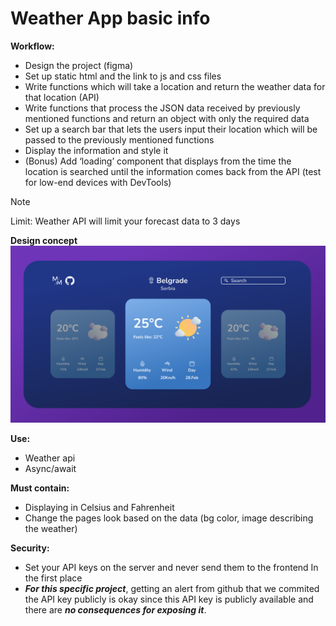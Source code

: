 # Weather App basic info
**Workflow:**
-	Design the project (figma)
-	Set up static html and the link to js and css files
-	Write functions which will take a location and return the weather data for that location (API)
-	Write functions that process the JSON data received by previously mentioned functions and return an object with only the required data
-	Set up a search bar that lets the users input their location which will be passed to the previously mentioned functions
-	Display the information and style it
-	(Bonus) Add ‘loading’ component that displays from the time the location is searched until the information comes back from the API (test for low-end devices with DevTools)

> [!NOTE]
> Limit: Weather API will limit your forecast data to 3 days

**Design concept**
![alt text](imgs/design.png)

**Use:**
-	Weather api
-	Async/await

**Must contain:**
-	Displaying in Celsius and Fahrenheit
-	Change the pages look based on the data (bg color, image describing the weather)

**Security:**
-	Set your API keys on the server and never send them to the frontend In the first place 
-	***For this specific project***, getting an alert from github that we commited the API key publicly is okay since this API key is publicly available and there are ***no consequences for exposing it***.
